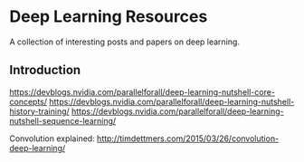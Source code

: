 # Deep Learning Resources
A collection of interesting posts and papers on deep learning.

## Introduction

https://devblogs.nvidia.com/parallelforall/deep-learning-nutshell-core-concepts/
https://devblogs.nvidia.com/parallelforall/deep-learning-nutshell-history-training/
https://devblogs.nvidia.com/parallelforall/deep-learning-nutshell-sequence-learning/

Convolution explained: http://timdettmers.com/2015/03/26/convolution-deep-learning/

